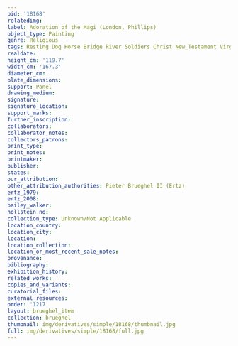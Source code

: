 ```yaml
---
pid: '18168'
relatedimg: 
label: Adoration of the Magi (London, Phillips)
object_type: Painting
genre: Religious
tags: Resting Dog Horse Bridge River Soldiers Christ New_Testament Virgin_Mary
realdate: 
height_cm: '119.7'
width_cm: '167.3'
diameter_cm: 
plate_dimensions: 
support: Panel
drawing_medium: 
signature: 
signature_location: 
support_marks: 
further_inscription: 
collaborators: 
collaborator_notes: 
collectors_patrons: 
print_type: 
print_notes: 
printmaker: 
publisher: 
states: 
our_attribution: 
other_attribution_authorities: Pieter Brueghel II (Ertz)
ertz_1979: 
ertz_2008: 
bailey_walker: 
hollstein_no: 
collection_type: Unknown/Not Applicable
location_country: 
location_city: 
location: 
location_collection: 
location_or_most_recent_sale_notes: 
provenance: 
bibliography: 
exhibition_history: 
related_works: 
copies_and_variants: 
curatorial_files: 
external_resources: 
order: '1217'
layout: brueghel_item
collection: brueghel
thumbnail: img/derivatives/simple/18168/thumbnail.jpg
full: img/derivatives/simple/18168/full.jpg
---
```

